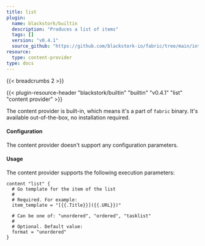 ```yaml
---
title: list
plugin:
  name: blackstork/builtin
  description: "Produces a list of items"
  tags: []
  version: "v0.4.1"
  source_github: "https://github.com/blackstork-io/fabric/tree/main/internal/builtin/"
resource:
  type: content-provider
type: docs
---
```


{{< breadcrumbs 2 >}}

{{< plugin-resource-header "blackstork/builtin" "builtin" "v0.4.1" "list" "content provider" >}}

The content provider is built-in, which means it's a part of `fabric` binary. It's available out-of-the-box, no installation required.


#### Configuration

The content provider doesn't support any configuration parameters.

#### Usage

The content provider supports the following execution parameters:

```hcl
content "list" {
  # Go template for the item of the list
  #
  # Required. For example:
  item_template = "[{{.Title}}]({{.URL}})"

  # Can be one of: "unordered", "ordered", "tasklist"
  #
  # Optional. Default value:
  format = "unordered"
}
```

